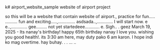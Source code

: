 k# airport_website_sample
website of airport project

so this will be a website that contain website of airport., practice for fun.....
..........
fun and exciting.....,..............
asdsada..,.............
I will start now. e e..,.............
gee.........
not yet startedeee............
e.
Sigh..
.
geez
March 19, 2025 - Its nanay's birthday! happy 65th birthday nanay I love you. wishing you good health!. its 3:30 am here, may duty pako 6 am karon. I hope indi ko mag overtime. hay buhay. . .
...
..
